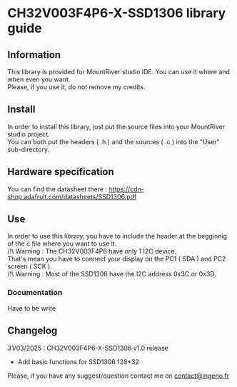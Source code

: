 # CH32V003F4P6-X-SSD1306 library guide
## Information 
This library is provided for MountRiver studio IDE. You can use it where and when even you want.  
Please, if you use it, do not remove my credits.

## Install
In order to install this library, just put the source files into your MountRiver studio project.  
You can both put the headers ( .h ) and the sources ( .c ) into the "User" sub-directory.  

## Hardware specification

You can find the datasheet there : https://cdn-shop.adafruit.com/datasheets/SSD1306.pdf  

## Use 

In order to use this library, you have to include the header at the begginnig of the c file where you want to use it.  
/!\ Warning : The CH32V003F4P6 have only 1 I2C device.  
That's mean you have to connect your display on the PC1 ( SDA ) and PC2 screen ( SCK ).    
/!\ Warning : Most of the SSD1306 have the I2C address 0x3C or 0x3D.  

### Documentation  

Have to be write 

## Changelog

31/03/2025 : CH32V003F4P6-X-SSD1306 v1.0 release  
* Add basic functions for SSD1306 128*32

Please, if you have any suggest/question contact me on contact@ingeno.fr
